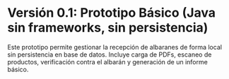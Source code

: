 # Versión 0.1: Prototipo Básico (Java sin frameworks, sin persistencia)

Este prototipo permite gestionar la recepción de albaranes de forma local sin persistencia en base de datos. Incluye carga de PDFs, escaneo de productos, verificación contra el albarán y generación de un informe básico.